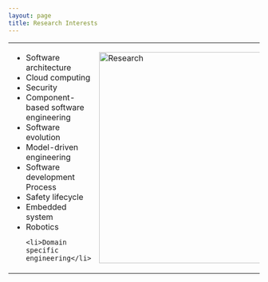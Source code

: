 ```yaml
---
layout: page
title: Research Interests
---
```


<div class="content">
<table width="1047" border="0" >
<tr>
  <td width="433"><ul>
<li>Software architecture</li>

  <li>Cloud computing</li>

  <li>Security</li>

  <li>Component-based software engineering</li>

<li>Software evolution</li>

<li>Model-driven engineering</li>

<li>Software development Process</li>

  <li>Safety lifecycle</li>

<li>Embedded system</li>

  <li>Robotics</li>

    <li>Domain specific engineering</li>

</ul></td>  
  <td width="604"><p><img src="{{ site.baseurl }}/img/resume.jpg" alt="Research" width="574" height="424" /></p></td>
</tr>
</table></div>
<!-- end .content -->
